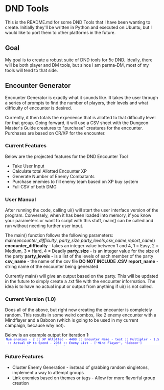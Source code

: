 # DND Tools

This is the README.md for some DND Tools that I have been wanting to create. Initially they'll be written in Python and executed on Ubuntu, but I would like to port them to other platforms in the future.

## Goal

My goal is to create a robust suite of DND tools for 5e DND. Ideally, there will be both player and DM tools, but since I am perma-DM, most of my tools will tend to that side.

## Encounter Generator

Encounter Generator is exactly what it sounds like. It takes the user through a series of prompts to find the number of players, their levels and what difficulty of encounter is desired.

Currently, it then totals the experience that is allotted to that difficulty level for that group. Going forward, it will use a CSV sheet with the Dungeon Master's Guide creatures to "purchase" creatures for the encounter. Purchases are based on CR/XP for the encounter.

### Current Features

Below are the projected features for the DND Encounter Tool

  * Take User Input
  * Calculate total Allotted Encounter XP
  * Generate Number of Enemy Combatants
  * Purchase enemies to fill enemy team based on XP buy system
  * Full CSV of both DMG

### User Manual

After running the code, calling ui() will start the user interface version of the program. Conversely, when it has been loaded into memory, if you know your parameters or want to script with this stuff, main() can be called and run without needing further user input.

The main() function follows the following parameters:
main(*encounter\_difficulty*, *party\_size*,*party\_levels*,*csv\_name*,*report\_name*)
**encounter\_difficulty** - takes an integer value between 1 and 4, 1 = Easy, 2 = Medium, 3 = Hard, 4 = Deadly
**party\_size** - is an integer value for the size of the party
**party\_levels** - is a list of the levels of each member of the party
**csv\_name** - the name of the csv file **DO NOT INCLUDE .CSV**
**report\_name** - string name of the encounter being generated

Currently main() will give an output based on the party. This will be updated in the future to simply create a .txt file with the encounter information. The idea is to have no actual input or output from anything if ui() is not called.


### Current Version (1.0)

Does all of the above, but right now creating the encounter is completely random. This results in some weird combos, like 2 enemy encounter with a Mindflayer and a Baboon (which is going to be used in my current campaign, because why not).

Below is an example output for iteration 1:
![Alt text](https://github.com/ryanbomo/dnd_tools/blob/master/dnd_encounter_generator/sample_output/best_encounter.png?raw=true)

### Future Features
  * Cluster Enemy Generation - instead of grabbing random singletons, implement a way to attempt groups
  * Link enemies based on themes or tags - Allow for more flavorful group creation

